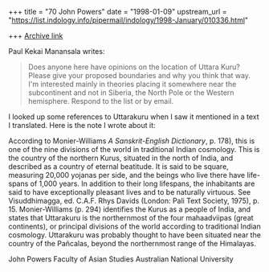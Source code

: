 +++
title = "70 John Powers"
date = "1998-01-09"
upstream_url = "https://list.indology.info/pipermail/indology/1998-January/010336.html"

+++
[Archive link](https://list.indology.info/pipermail/indology/1998-January/010336.html)

Paul Kekai Manansala writes:
>
>Does anyone here have opinions on the location of Uttara Kuru?
>Please give your proposed boundaries and why you think that
>way.  I'm interested mainly in theories placing it somewhere near
>the subcontinent and not in Siberia, the North Pole or the Western
>hemisphere.  Respond to the list or by email.
>
I looked up some references to Uttarakuru when I saw it mentioned in a text
I translated. Here is the note I wrote about it:

According to Monier-Williams _A Sanskrit-English Dictionary_, p. 178), this
is one of the nine divisions of the world in traditional Indian cosmology.
This is the country of the northern Kurus, situated in the north of India,
and described as a country of eternal beatitude.  It is said to be square,
measuring 20,000  yojanas per side, and the beings who live there have
life-spans of 1,000 years.  In addition to their long lifespans, the
inhabitants are said to have exceptionally pleasant lives and to be
naturally virtuous.  See Visuddhimagga, ed. C.A.F. Rhys Davids (London:
Pali Text Society, 1975), p. 15.
   Monier-Williams (p. 294) identifies the Kurus as a people of India, and
states that Uttarakuru is the northernmost of the four mahaadviipas (great
continents), or principal divisions of the  world according to traditional
Indian cosmology.  Uttarakuru was probably thought to have been situated
near the country of the Pañcalas, beyond the northernmost range of the
Himalayas.

John Powers
Faculty of Asian Studies
Australian National University



